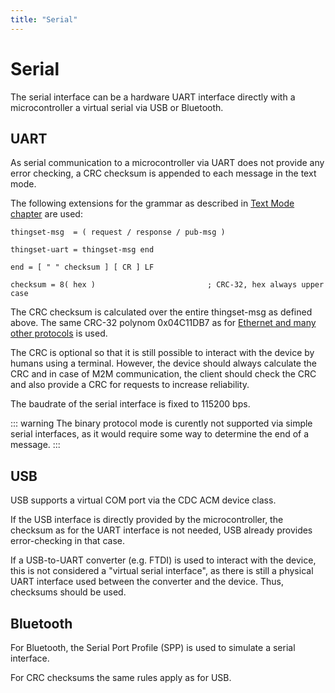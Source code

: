 ```yaml
---
title: "Serial"
---
```


# Serial

The serial interface can be a hardware UART interface directly with a microcontroller a virtual serial via USB or Bluetooth.

## UART

As serial communication to a microcontroller via UART does not provide any error checking, a CRC checksum is appended to each message in the text mode.

The following extensions for the grammar as described in [Text Mode chapter](2b_text_mode.md) are used:

    thingset-msg  = ( request / response / pub-msg )

    thingset-uart = thingset-msg end

    end = [ " " checksum ] [ CR ] LF

    checksum = 8( hex )                         ; CRC-32, hex always upper case

The CRC checksum is calculated over the entire thingset-msg as defined above. The same CRC-32 polynom 0x04C11DB7 as for [Ethernet and many other protocols](https://en.wikipedia.org/wiki/Cyclic_redundancy_check) is used.

The CRC is optional so that it is still possible to interact with the device by humans using a terminal. However, the device should always calculate the CRC and in case of M2M communication, the client should check the CRC and also provide a CRC for requests to increase reliability.

The baudrate of the serial interface is fixed to 115200 bps.

::: warning
The binary protocol mode is curently not supported via simple serial interfaces, as it would require some way to determine the end of a message.
:::

## USB

USB supports a virtual COM port via the CDC ACM device class.

If the USB interface is directly provided by the microcontroller, the checksum as for the UART interface is not needed, USB already provides error-checking in that case.

If a USB-to-UART converter (e.g. FTDI) is used to interact with the device, this is not considered a "virtual serial interface", as there is still a physical UART interface used between the converter and the device. Thus, checksums should be used.

## Bluetooth

For Bluetooth, the Serial Port Profile (SPP) is used to simulate a serial interface.

For CRC checksums the same rules apply as for USB.
